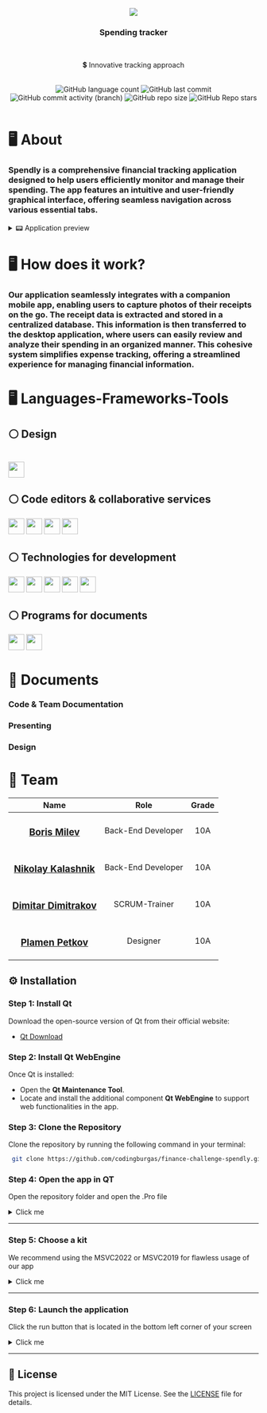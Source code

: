 <p align="center">
    <img src="https://media.discordapp.net/attachments/1158441474220888074/1302271235337486420/F6JdV6N.png?ex=67278219&is=67263099&hm=12d5da263945ca925aec74bc500c8b85a4b68ccf4e20b9ed10c822ed4ce3efa3&=&format=webp&quality=lossless&width=250&height=250">
</p>

<h3 align="center">Spending tracker</h3>
</br>

<div align="center">
    <p>💲 Innovative tracking approach</p>
</div>
</br>

<div align="center">
    <img alt="GitHub language count" src="https://img.shields.io/github/languages/count/codingburgas/finance-challenge-spendly?style=for-the-badge">
    <img alt="GitHub last commit" src="https://img.shields.io/github/last-commit/codingburgas/finance-challenge-spendly?style=for-the-badge">
    <img alt="GitHub commit activity (branch)" src="https://img.shields.io/github/commit-activity/t/codingburgas/finance-challenge-spendly/dev?style=for-the-badge">
    <img alt="GitHub repo size" src = "https://img.shields.io/github/repo-size/codingburgas/finance-challenge-spendly?style=for-the-badge">
    <img alt="GitHub Repo stars" src="https://img.shields.io/github/stars/codingburgas/finance-challenge-spendly">
</div>
<br>

# 🖥️ About

### Spendly is a comprehensive financial tracking application designed to help users efficiently monitor and manage their spending. The app features an intuitive and user-friendly graphical interface, offering seamless navigation across various essential tabs.
<details>
    <summary>📟 Application preview</summary>
    <div style="display: flex; flex-wrap: wrap; gap: 25px;">
        <img src="https://cdn.discordapp.com/attachments/1296852722053812295/1302910878105993226/image.png?ex=6729d5d0&is=67288450&hm=5a636647903d0397aca6062d04a8e4c236d9ab7c38e6d108e25a7c9a3bdea6c9&"width="200">
        <img src="https://cdn.discordapp.com/attachments/1296852722053812295/1302910842819575868/image.png?ex=6729d5c7&is=67288447&hm=a6b41ca3528064cd64a113fa20adee4c216c4ea762f0240cfc8d69bf7ba01370&"width="200">
        <img src="https://cdn.discordapp.com/attachments/1296852722053812295/1302910669972308008/image.png?ex=6729d59e&is=6728841e&hm=2188e44e1abd32ba9748c93281e19b1659c81eca3ca32a17d9137fb33003fa0f&"width="200">
        <img src="https://cdn.discordapp.com/attachments/1296852722053812295/1302910709558153276/image.png?ex=6729d5a8&is=67288428&hm=e66e937291c28596102169f9b103dfb5e025bce878d2cf6f0dd7db24be758859&"width="200">
    </div>
</details>


# 🖥️ How does it work?

### Our application seamlessly integrates with a companion mobile app, enabling users to capture photos of their receipts on the go. The receipt data is extracted and stored in a centralized database. This information is then transferred to the desktop application, where users can easily review and analyze their spending in an organized manner. This cohesive system simplifies expense tracking, offering a streamlined experience for managing financial information.

# 🖥️ Languages-Frameworks-Tools
## ⚪ Design

<br>
<div align="left">
   <img height="32" width="32" src="https://cdn.simpleicons.org/figma" />
</div>

## ⚪ Code editors & collaborative services
<div align="left">
    <img height="32" width="32" src="https://cdn.simpleicons.org/qt"/>
    <img height="32" width="32" src="https://cdn.simpleicons.org/git"/>
    <img height="32" width="32" src="https://cdn.simpleicons.org/github/F5F5F7"/>
    <img height="32" width="32" src="https://cdn.simpleicons.org/discord"/>
</div>

## ⚪ Technologies for development
<div align="left">
  <img height="32" width="32" src="https://cdn.simpleicons.org/cplusplus"/>
  <img height="32" width="32" src="https://cdn.simpleicons.org/firebase"/>
  <img height="32" width="32" src="https://cdn.simpleicons.org/javascript"/>
  <img height="32" width="32" src="https://cdn.simpleicons.org/html5"/>
  <img height="32" width="32" src="https://cdn.simpleicons.org/tailwindcss"/>
</div>

## ⚪ Programs for documents
<div align="left">
  <img height="32" width="32" src="https://media.discordapp.net/attachments/1158441474220888074/1302286705348579448/YiBUteY.png?ex=67279081&is=67263f01&hm=c1cb44c3cdf17ec1ebef83149a4179a7887c80551245fffc7d5ec637bb15bc33&=&format=webp&quality=lossless&width=640&height=640"/>
  <img height="32" width="32" src="https://media.discordapp.net/attachments/1158441474220888074/1302287038032384062/ZT5tyVN.png?ex=672790d1&is=67263f51&hm=182af2f488911ccc41a87e42d797aae17447f1a781d7876bfa659d875c4cc2f3&=&format=webp&quality=lossless&width=640&height=640"/>
</div>

# 📁 Documents
### Code & Team Documentation

### Presenting
    
### Design

# 👥 Team

| Name | Role | Grade |
| :---:   | :---: | :---: |
|  <h3><a href = "https://github.com/BRMilev22">Boris Milev</a></h3> | Back-End Developer | 10A |
| <h3><a href = "https://github.com/NEKalashnik22">Nikolay Kalashnik</a></h3> | Back-End Developer | 10A |
| <h3><a href = "https://github.com/DPDimitrakov22">Dimitar Dimitrakov</a></h3> |  SCRUM-Trainer  | 10A |
| <h3><a href = "https://github.com/PRPetkov22">Plamen Petkov</a></h3> | Designer | 10A |


## ⚙️ Installation

### Step 1: Install Qt
Download the open-source version of Qt from their official website:
   - [Qt Download](https://www.qt.io/download-open-source)

### Step 2: Install Qt WebEngine
Once Qt is installed:
   - Open the **Qt Maintenance Tool**.
   - Locate and install the additional component **Qt WebEngine** to support web functionalities in the app.

### Step 3: Clone the Repository
Clone the repository by running the following command in your terminal:
   ```bash
    git clone https://github.com/codingburgas/finance-challenge-spendly.git
   ```

### Step 4: Open the app in QT
 Open the repository folder and open the .Pro file 
 <details>
        <summary>Click me</summary>
    <img src="https://cdn.discordapp.com/attachments/1296852722053812295/1302915566452871168/image.png?ex=6729da2e&is=672888ae&hm=59d4c42869c32b54e2010b68b0f2cdfd8eec4a7b79432e2e777eab123416a0fa&" width="600"></img>
  </details>
  <hr>
  
### Step 5: Choose a kit
We recommend using the MSVC2022 or MSVC2019 for flawless usage of our app
   <details>
        <summary>Click me</summary>
    <img src="https://doc.qt.io/qtcreator/images/qtcreator-kits.png"width="600"></img>
   </details>
   <hr>
   
### Step 6: Launch the application
   Click the run button that is located  in the bottom left corner of your screen
   <details>
        <summary>Click me</summary>
    <img src="https://cdn.discordapp.com/attachments/1296852722053812295/1302916356982837248/image.png?ex=6729daea&is=6728896a&hm=0dde36bea0f780f56e5772a8099c4f43f72b60e1a1c481c4dae6f8808efad56a&"width="600"></img>
  </details>
  <hr>
  
## 📝 License

This project is licensed under the MIT License. See the [LICENSE](LICENSE) file for details.
